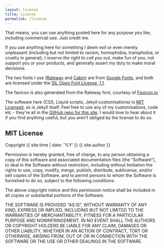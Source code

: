 ```yaml
---
layout: license
title: License
permalink: /license
---
```


That means, you can use anything posted here for any purpose you like, including commercial use. Just credit me.

If you use anything here for something I deem evil or even merely unpleasant (including but not limited to racism, homophobia, transphobia, or cruelty in general), I *reserve the right to call you out*, make fun of you, not support you or your products, and generally assert my duty to make moral decisions.

The two fonts I use ([Raleway](https://fonts.google.com/specimen/Raleway/about?query=raleway) and [Cabin](https://fonts.google.com/specimen/Cabin/about?query=cabin)) are from [Google Fonts](https://fonts.google.com), and both are licensed under the [SIL Open Font License, 1.1](http://scripts.sil.org/OFL).

The favicon is also generated from the Raleway font, courtesy of [Favicon.io](https://favicon.io).

The software here (CSS, Liquid scripts, Jekyll customisations) is [MIT Licensed](https://opensource.org/license/MIT/), as is Jekyll itself. Feel free to use any of my customisations, code etc - they're all in the [GitHub repo for this site](https://github.com/simonrolfmore/simonrolfmore.github.io). I would love to hear about it if you find anything useful, but you aren't obliged by the license to do so.

## MIT License

Copyright {{ site.time | date: '%Y' }} {{ site.author }}

Permission is hereby granted, free of charge, to any person obtaining a copy of this software and associated documentation files (the “Software”), to deal in the Software without restriction, including without limitation the rights to use, copy, modify, merge, publish, distribute, sublicense, and/or sell copies of the Software, and to permit persons to whom the Software is furnished to do so, subject to the following conditions:

The above copyright notice and this permission notice shall be included in all copies or substantial portions of the Software.

THE SOFTWARE IS PROVIDED “AS IS”, WITHOUT WARRANTY OF ANY KIND, EXPRESS OR IMPLIED, INCLUDING BUT NOT LIMITED TO THE WARRANTIES OF MERCHANTABILITY, FITNESS FOR A PARTICULAR PURPOSE AND NONINFRINGEMENT. IN NO EVENT SHALL THE AUTHORS OR COPYRIGHT HOLDERS BE LIABLE FOR ANY CLAIM, DAMAGES OR OTHER LIABILITY, WHETHER IN AN ACTION OF CONTRACT, TORT OR OTHERWISE, ARISING FROM, OUT OF OR IN CONNECTION WITH THE SOFTWARE OR THE USE OR OTHER DEALINGS IN THE SOFTWARE.
